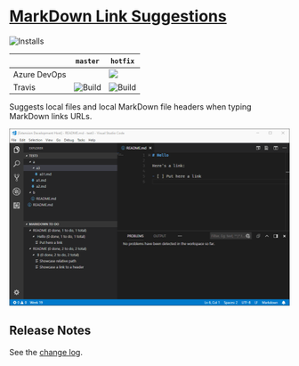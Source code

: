 # [MarkDown Link Suggestions](https://marketplace.visualstudio.com/items?itemName=TomasHubelbauer.vscode-markdown-link-suggestions)
![Installs](https://vsmarketplacebadge.apphb.com/installs-short/TomasHubelbauer.vscode-markdown-link-suggestions.svg)

|              | `master`                                                                                               | `hotfix`                                                                                                                                                          |
|--------------|--------------------------------------------------------------------------------------------------------|-------------------------------------------------------------------------------------------------------------------------------------------------------------------|
| Azure DevOps |                                                                                                        | [![](https://tomashubelbauer.visualstudio.com/VSCode/_apis/build/status/VSCode-CI)](https://tomashubelbauer.visualstudio.com/VSCode/_build/latest?definitionId=2) |
| Travis       | ![Build](https://api.travis-ci.org/TomasHubelbauer/vscode-markdown-link-suggestions.svg?branch=master) | ![Build](https://api.travis-ci.org/TomasHubelbauer/vscode-markdown-link-suggestions.svg?branch=hotfix)                                                            |

Suggests local files and local MarkDown file headers when typing MarkDown links URLs.

![Screenshot](screenshot.gif)

## Release Notes

See the [change log](CHANGELOG.md).

